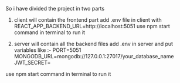 So i have divided the project in two parts

1.  client will contain the frontend part 
add .env file in client with REACT_APP_BACKEND_URL=http://localhost:5051
use npm start command in terminal to run it



2. server will contain all the backend files
add .env in server and put variables like :-
PORT=5051
MONGODB_URL=mongodb://127.0.0.1:27017/your_database_name
JWT_SECRET=

use npm start command in terminal to run it

